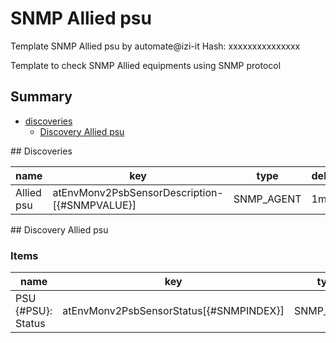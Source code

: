 # SNMP Allied psu
Template SNMP Allied psu by automate@izi-it
Hash: xxxxxxxxxxxxxxx

Template to check SNMP Allied equipments using SNMP protocol
## Summary
* [discoveries](#discoveries)
  * [Discovery Allied psu ](#discovery_allied_psu
)
<a name="discoveries" />
## Discoveries

| name | key | type | delay |
| ------------- |------------- |------------- |------------- |
| Allied psu | atEnvMonv2PsbSensorDescription-[{#SNMPVALUE}] | SNMP_AGENT | 1m |

<a name="discovery_allied_psu" />
## Discovery Allied psu

### Items

| name | key | type |
| ------------- |------------- |------------- |
| PSU {#PSU}: Status | atEnvMonv2PsbSensorStatus[{#SNMPINDEX}] | SNMP_AGENT |
